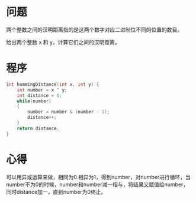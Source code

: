 # 问题
两个整数之间的汉明距离指的是这两个数字对应二进制位不同的位置的数目。

给出两个整数 x 和 y，计算它们之间的汉明距离。


# 程序
```C
int hammingDistance(int x, int y) {
    int number = x ^ y;
    int distance = 0;
    while(number)
    {
        number = number & (number - 1);
        distance++;
    }
    return distance;
}
```
# 心得
可以用异或运算来做，相同为0.相异为1，得到number，对number进行循环，当number不为0的时候，number和number减一相与，将结果又赋值给number，同时distance加一，直到number为0终止。